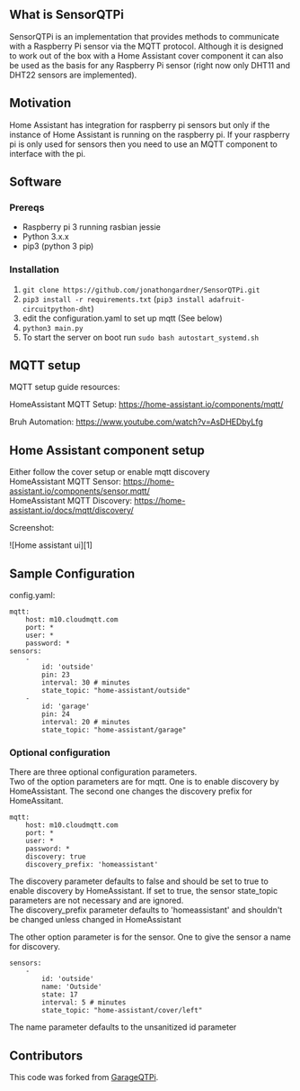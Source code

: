 ## What is SensorQTPi

SensorQTPi is an implementation that provides methods to communicate with a Raspberry Pi sensor via the MQTT protocol.
Although it is designed to work out of the box with a Home Assistant cover component it can also be used as the basis for any Raspberry Pi sensor (right now only DHT11 and DHT22 sensors are implemented).

## Motivation

Home Assistant has integration for raspberry pi sensors but only if the instance of Home Assistant is running on the raspberry pi. If your raspberry pi is only used for sensors then you need to use an MQTT component to interface with the pi.

## Software

### Prereqs
* Raspberry pi 3 running rasbian jessie
* Python 3.x.x
* pip3 (python 3 pip)

### Installation
1. `git clone https://github.com/jonathongardner/SensorQTPi.git`
2. `pip3 install -r requirements.txt` (`pip3 install adafruit-circuitpython-dht`)
3. edit the configuration.yaml to set up mqtt (See below)
4. `python3 main.py`
5. To start the server on boot run `sudo bash autostart_systemd.sh`

## MQTT setup
MQTT setup guide resources:

HomeAssistant MQTT Setup: https://home-assistant.io/components/mqtt/

Bruh Automation: https://www.youtube.com/watch?v=AsDHEDbyLfg

## Home Assistant component setup
Either follow the cover setup or enable mqtt discovery  
HomeAssistant MQTT Sensor: https://home-assistant.io/components/sensor.mqtt/  
HomeAssistant MQTT Discovery: https://home-assistant.io/docs/mqtt/discovery/

Screenshot:

![Home assistant ui][1]

## Sample Configuration

config.yaml:
```
mqtt:
    host: m10.cloudmqtt.com
    port: *
    user: *
    password: *
sensors:
    -
        id: 'outside'
        pin: 23
        interval: 30 # minutes
        state_topic: "home-assistant/outside"
    -
        id: 'garage'
        pin: 24
        interval: 20 # minutes
        state_topic: "home-assistant/garage"
```

### Optional configuration
There are three optional configuration parameters.  
Two of the option parameters are for mqtt. One is to enable discovery by HomeAssistant. The second one changes the discovery prefix for HomeAssitant.
```
mqtt:
    host: m10.cloudmqtt.com
    port: *
    user: *
    password: *
    discovery: true
    discovery_prefix: 'homeassistant'
```

The discovery parameter defaults to false and should be set to true to enable discovery by HomeAssistant. If set to true, the sensor state_topic parameters are not necessary and are ignored.  
The discovery_prefix parameter defaults to 'homeassistant' and shouldn't be changed unless changed in HomeAssistant

The other option parameter is for the sensor. One to give the sensor a name for discovery.
```
sensors:
    -
        id: 'outside'
        name: 'Outside'
        state: 17
        interval: 5 # minutes
        state_topic: "home-assistant/cover/left"
```

The name parameter defaults to the unsanitized id parameter  

## Contributors

This code was forked from [GarageQTPi](https://github.com/Jerrkawz/GarageQTPi.git).
